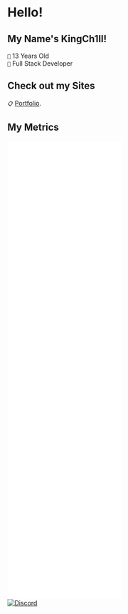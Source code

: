 # Hello!

## My Name's KingCh1ll!
`🎂` 13 Years Old<br>
`🚀` Full Stack Developer<br>

## Check out my Sites
`📋` [Portfolio](https://www.ch1ll.tk).

## My Metrics
![Metrics](https://github.com/KingCh1ll/KingCh1ll/blob/KingCh1ll/github-metrics.svg)
<br>
<a href="https://dsc.bio/kingch1ll">
  ![Discord](https://discord.c99.nl/widget/theme-2/571811686617710592.png)
</a>
